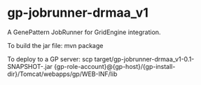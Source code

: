 # gp-jobrunner-drmaa_v1
A GenePattern JobRunner for GridEngine integration.

To build the jar file:
    mvn package

To deploy to a GP server:
    scp target/gp-jobrunner-drmaa_v1-0.1-SNAPSHOT-<version>.jar {gp-role-account}@{gp-host}/{gp-install-dir}/Tomcat/webapps/gp/WEB-INF/lib

